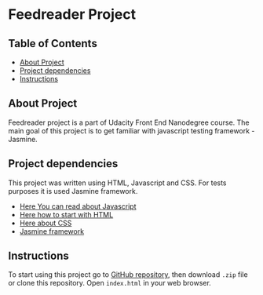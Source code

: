 # Feedreader Project

## Table of Contents

* [About Project](#about-project)
* [Project dependencies](#project-dependencies)
* [Instructions](#instructions)

## About Project

Feedreader project is a part of Udacity Front End Nanodegree course. The main goal of this project is to get familiar with javascript testing framework - Jasmine. 

## Project dependencies

This project was written using HTML, Javascript and CSS. For tests purposes it is used Jasmine framework. 
* [Here You can read about Javascript](https://developer.mozilla.org/en-US/docs/Web/JavaScript)
* [Here how to start with HTML](https://developer.mozilla.org/en-US/docs/Learn/Getting_started_with_the_web/HTML_basics)
* [Here about CSS](https://developer.mozilla.org/en-US/docs/Web/CSS)
* [Jasmine framework](https://jasmine.github.io/pages/docs_home.html)

## Instructions

To start using this project go to [GitHub repository](https://github.com/Grzegon/FEND_Feedreader), then download `.zip` file or clone this repository. Open `index.html` in your web browser.
